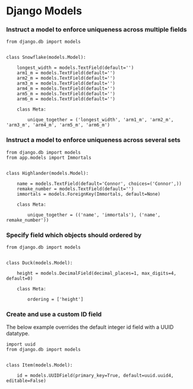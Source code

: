 # Django Models

### Instruct a model to enforce uniqueness across multiple fields

    from django.db import models
    
    
    class Snowflake(models.Model):
        
        longest_width = models.TextField(default='')
        arm1_m = models.TextField(default='')
        arm2_m = models.TextField(default='')
        arm3_m = models.TextField(default='')
        arm4_m = models.TextField(default='')
        arm5_m = models.TextField(default='')
        arm6_m = models.TextField(default='')
        
        class Meta:
   
            unique_together = ('longest_width', 'arm1_m', 'arm2_m', 'arm3_m', 'arm4_m', 'arm5_m', 'arm6_m')
            
### Instruct a model to enforce uniqueness across several sets
        
    from django.db import models
    from app.models import Immortals
    
    
    class Highlander(models.Model):
    
        name = models.TextField(default='Connor', choices=('Connor',))
        remake_number = models.TextField(default='')
        immortals = models.ForeignKey(Immortals, default=None)
        
        class Meta:
        
            unique_together = (('name', 'immortals'), ('name', remake_number'))


### Specify field which objects should ordered by

    from django.db import models
    
    
    class Duck(models.Model):
    
        height = models.DecimalField(decimal_places=1, max_digits=4, default=0)
        
        class Meta:
        
            ordering = ['height']

### Create and use a custom ID field

The below example overrides the default integer id field with a UUID datatype. 

    import uuid
    from django.db import models
    
    
    class Item(models.Model):
        
        id = models.UUIDField(primary_key=True, default=uuid.uuid4, editable=False)
         
 